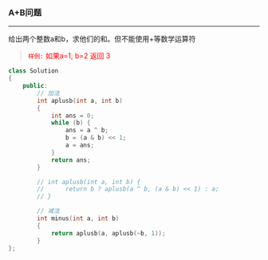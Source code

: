 ### A+B问题
---
给出两个整数a和b，求他们的和。但不能使用+等数学运算符

> <font color=red>`样例:`  如果a=1, b=2 返回 3</font>

```CPP
class Solution
{
    public:
        // 加法
        int aplusb(int a, int b)
        {
            int ans = 0;
            while (b) {
                ans = a ^ b;
                b = (a & b) << 1;
                a = ans;
            }
            return ans;
        }

        // int aplusb(int a, int b) {
        //      return b ? aplusb(a ^ b, (a & b) << 1) : a;
        // }

        // 减法
        int minus(int a, int b)
        {
            return aplusb(a, aplusb(~b, 1));
        }
};
```
